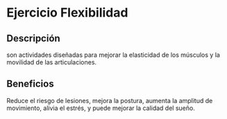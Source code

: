 # Ejercicio Flexibilidad

## Descripción
son actividades diseñadas para mejorar la elasticidad de los músculos y la movilidad de las articulaciones. 

## Beneficios
Reduce el riesgo de lesiones, mejora la postura, aumenta la amplitud de movimiento, alivia el estrés, y puede mejorar la calidad del sueño.